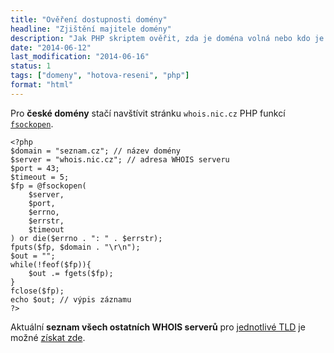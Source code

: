 ```yaml
---
title: "Ověření dostupnosti domény"
headline: "Zjištění majitele domény"
description: "Jak PHP skriptem ověřit, zda je doména volná nebo kdo je její vlastník. "
date: "2014-06-12"
last_modification: "2014-06-16"
status: 1
tags: ["domeny", "hotova-reseni", "php"]
format: "html"
---
```


<p>Pro <b>české domény</b> stačí navštívit stránku <code>whois.nic.cz</code> PHP funkcí <code><a href="/stazeni-stranky#fsockopen">fsockopen</a></code>.</p>

<pre><code>&lt;?php
$domain = "seznam.cz"; // název domény
$server = "whois.nic.cz"; // adresa WHOIS serveru
$port = 43;
$timeout = 5;
$fp = @fsockopen(
	$server, 
	$port, 
	$errno, 
	$errstr, 
	$timeout
) or die($errno . ": " . $errstr);
fputs($fp, $domain . "\r\n");
$out = "";
while(!feof($fp)){
	$out .= fgets($fp);
}
fclose($fp);
echo $out; // výpis záznamu
?></code></pre>

<p>Aktuální <b>seznam všech ostatních WHOIS serverů</b> pro <a href="/tld">jednotlivé TLD</a> je možné <a href="http://www.whois365.com/en/listtld/">získat zde</a>.</p>